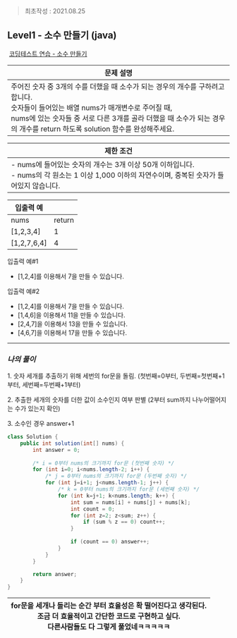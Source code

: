 > 최초작성 : 2021.08.25

## ******Level1 - 소수 만들기**** (java)**

 [코딩테스트 연습 - 소수 만들기](https://programmers.co.kr/learn/courses/30/lessons/12977)

| **문제 설명** |
| --- |
| 주어진 숫자 중 3개의 수를 더했을 때 소수가 되는 경우의 개수를 구하려고 합니다.<br>숫자들이 들어있는 배열 nums가 매개변수로 주어질 때,<br>nums에 있는 숫자들 중 서로 다른 3개를 골라 더했을 때 소수가 되는 경우의 개수를 return 하도록 solution 함수를 완성해주세요. |

| **제한 조건** |
| --- |
|-   nums에 들어있는 숫자의 개수는 3개 이상 50개 이하입니다.<br>-   nums의 각 원소는 1 이상 1,000 이하의 자연수이며, 중복된 숫자가 들어있지 않습니다.|

| **​입출력 예**    |  |
| --- | --- |
| nums | return |
| \[1,2,3,4\] | 1 |
| \[1,2,7,6,4\] | 4 |


 입출력 예#1
 - \[1,2,4\]를 이용해서 7을 만들 수 있습니다.
 
 입출력 예#2
 - \[1,2,4\]를 이용해서 7을 만들 수 있습니다.
 - \[1,4,6\]을 이용해서 11을 만들 수 있습니다.
 - \[2,4,7\]을 이용해서 13을 만들 수 있습니다.
 - \[4,6,7\]을 이용해서 17을 만들 수 있습니다.

---

### _**나의 풀이**_

1\. 숫자 세개를 추출하기 위해 세번의 for문을 돌림. (첫번째=0부터, 두번째=첫번째+1부터, 세번째=두번째+1부터)

2\. 추출한 세개의 숫자를 더한 값이 소수인지 여부 판별 (2부터 sum까지 나누어떨어지는 수가 있는지 확인)

3\. 소수인 경우 answer+1

```java
class Solution {
    public int solution(int[] nums) {
        int answer = 0;
        
        /* i = 0부터 nums의 크기까지 for문 (첫번째 숫자) */
        for (int i=0; i<nums.length-2; i++) {
            /* j = 0부터 nums의 크기까지 for문 (두번째 숫자) */
        	for (int j=i+1; j<nums.length-1; j++) {
        		/* k = 0부터 nums의 크기까지 for문 (세번째 숫자) */
            	for (int k=j+1; k<nums.length; k++) {
        			int sum = nums[i] + nums[j] + nums[k];
        			int count = 0;
        			for (int z=2; z<sum; z++) {
        				if (sum % z == 0) count++;
        			}
                			
        			if (count == 0) answer++;
        		}
        	}
        }

        return answer;
    }
}
```
<center>

| for문을 세개나 돌리는 순간 부터 효율성은 확 떨어진다고 생각된다.<br>조금 더 효율적이고 간단한 코드로 구현하고 싶다.   <br> 다른사람들도 다 그렇게 풀었네ㅋㅋㅋㅋㅋ |
| :---: |

</center>